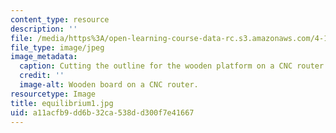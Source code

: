 ```yaml
---
content_type: resource
description: ''
file: /media/https%3A/open-learning-course-data-rc.s3.amazonaws.com/4-110j-design-across-scales-disciplines-and-problem-contexts-spring-2013/a11acfb9dd6b32ca538dd300f7e41667_equilibrium1.jpg
file_type: image/jpeg
image_metadata:
  caption: Cutting the outline for the wooden platform on a CNC router.
  credit: ''
  image-alt: Wooden board on a CNC router.
resourcetype: Image
title: equilibrium1.jpg
uid: a11acfb9-dd6b-32ca-538d-d300f7e41667
---
```

